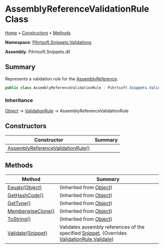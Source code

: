 # AssemblyReferenceValidationRule Class

[Home](../../../../README.md) &#x2022; [Constructors](#constructors) &#x2022; [Methods](#methods)

**Namespace**: [Pihrtsoft.Snippets.Validations](../README.md)

**Assembly**: Pihrtsoft\.Snippets\.dll

## Summary

Represents a validation rule for the [AssemblyReference](../../AssemblyReference/README.md)\.

```csharp
public class AssemblyReferenceValidationRule : Pihrtsoft.Snippets.Validations.ValidationRule
```

### Inheritance

[Object](https://docs.microsoft.com/en-us/dotnet/api/system.object) &#x2192; [ValidationRule](../ValidationRule/README.md) &#x2192; AssemblyReferenceValidationRule

## Constructors

| Constructor | Summary |
| ----------- | ------- |
| [AssemblyReferenceValidationRule()](-ctor/README.md) | |

## Methods

| Method | Summary |
| ------ | ------- |
| [Equals(Object)](https://docs.microsoft.com/en-us/dotnet/api/system.object.equals) |  \(Inherited from [Object](https://docs.microsoft.com/en-us/dotnet/api/system.object)\) |
| [GetHashCode()](https://docs.microsoft.com/en-us/dotnet/api/system.object.gethashcode) |  \(Inherited from [Object](https://docs.microsoft.com/en-us/dotnet/api/system.object)\) |
| [GetType()](https://docs.microsoft.com/en-us/dotnet/api/system.object.gettype) |  \(Inherited from [Object](https://docs.microsoft.com/en-us/dotnet/api/system.object)\) |
| [MemberwiseClone()](https://docs.microsoft.com/en-us/dotnet/api/system.object.memberwiseclone) |  \(Inherited from [Object](https://docs.microsoft.com/en-us/dotnet/api/system.object)\) |
| [ToString()](https://docs.microsoft.com/en-us/dotnet/api/system.object.tostring) |  \(Inherited from [Object](https://docs.microsoft.com/en-us/dotnet/api/system.object)\) |
| [Validate(Snippet)](Validate/README.md) | Validates assembly references of the specified [Snippet](../../Snippet/README.md)\. \(Overrides [ValidationRule.Validate](../ValidationRule/Validate/README.md)\) |

